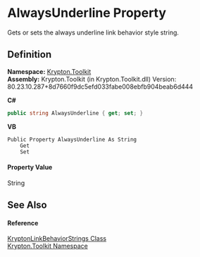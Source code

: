 # AlwaysUnderline Property


Gets or sets the always underline link behavior style string.



## Definition
**Namespace:** <a href="79d2eac2-21f4-54ff-7552-b20c33c30600.md">Krypton.Toolkit</a>  
**Assembly:** Krypton.Toolkit (in Krypton.Toolkit.dll) Version: 80.23.10.287+8d7660f9dc5efd033fabe008ebfb904beab6d444

**C#**
``` C#
public string AlwaysUnderline { get; set; }
```
**VB**
``` VB
Public Property AlwaysUnderline As String
	Get
	Set
```



#### Property Value
String

## See Also


#### Reference
<a href="f6a42988-0778-dffb-631c-fb6f7f2d24df.md">KryptonLinkBehaviorStrings Class</a>  
<a href="79d2eac2-21f4-54ff-7552-b20c33c30600.md">Krypton.Toolkit Namespace</a>  
